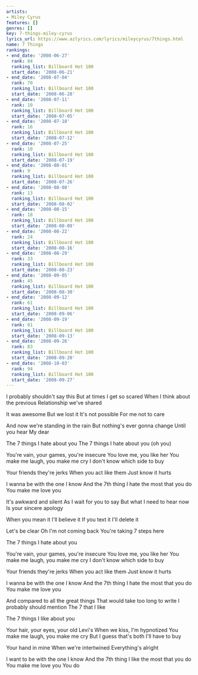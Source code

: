 ```yaml
---
artists:
- Miley Cyrus
features: []
genres: []
key: 7-things-miley-cyrus
lyrics_url: https://www.azlyrics.com/lyrics/mileycyrus/7things.html
name: 7 Things
rankings:
- end_date: '2008-06-27'
  rank: 84
  ranking_list: Billboard Hot 100
  start_date: '2008-06-21'
- end_date: '2008-07-04'
  rank: 70
  ranking_list: Billboard Hot 100
  start_date: '2008-06-28'
- end_date: '2008-07-11'
  rank: 10
  ranking_list: Billboard Hot 100
  start_date: '2008-07-05'
- end_date: '2008-07-18'
  rank: 16
  ranking_list: Billboard Hot 100
  start_date: '2008-07-12'
- end_date: '2008-07-25'
  rank: 10
  ranking_list: Billboard Hot 100
  start_date: '2008-07-19'
- end_date: '2008-08-01'
  rank: 9
  ranking_list: Billboard Hot 100
  start_date: '2008-07-26'
- end_date: '2008-08-08'
  rank: 13
  ranking_list: Billboard Hot 100
  start_date: '2008-08-02'
- end_date: '2008-08-15'
  rank: 18
  ranking_list: Billboard Hot 100
  start_date: '2008-08-09'
- end_date: '2008-08-22'
  rank: 24
  ranking_list: Billboard Hot 100
  start_date: '2008-08-16'
- end_date: '2008-08-29'
  rank: 33
  ranking_list: Billboard Hot 100
  start_date: '2008-08-23'
- end_date: '2008-09-05'
  rank: 45
  ranking_list: Billboard Hot 100
  start_date: '2008-08-30'
- end_date: '2008-09-12'
  rank: 61
  ranking_list: Billboard Hot 100
  start_date: '2008-09-06'
- end_date: '2008-09-19'
  rank: 81
  ranking_list: Billboard Hot 100
  start_date: '2008-09-13'
- end_date: '2008-09-26'
  rank: 83
  ranking_list: Billboard Hot 100
  start_date: '2008-09-20'
- end_date: '2008-10-03'
  rank: 94
  ranking_list: Billboard Hot 100
  start_date: '2008-09-27'
---
```


I probably shouldn't say this
But at times I get so scared
When I think about the previous
Relationship we've shared

It was awesome
But we lost it
It's not possible
For me not to care

And now we're standing in the rain
But nothing's ever gonna change
Until you hear
My dear

The 7 things I hate about you
The 7 things I hate about you (oh you)

You're vain, your games, you're insecure
You love me, you like her
You make me laugh, you make me cry
I don't know which side to buy

Your friends they're jerks
When you act like them
Just know it hurts

I wanna be with the one I know
And the 7th thing I hate the most that you do
You make me love you

It's awkward and silent
As I wait for you to say
But what I need to hear now
Is your sincere apology

When you mean it
I'll believe it
If you text it
I'll delete it

Let's be clear
Oh I'm not coming back
You're taking 7 steps here

The 7 things I hate about you

You're vain, your games, you're insecure
You love me, you like her
You make me laugh, you make me cry
I don't know which side to buy

Your friends they're jerks
When you act like them
Just know it hurts

I wanna be with the one I know
And the 7th thing I hate the most that you do
You make me love you

And compared to all the great things
That would take too long to write
I probably should mention
The 7 that I like

The 7 things I like about you

Your hair, your eyes, your old Levi's
When we kiss, I'm hypnotized
You make me laugh, you make me cry
But I guess that's both I'll have to buy

Your hand in mine
When we're intertwined
Everything's alright

I want to be with the one I know
And the 7th thing I like the most that you do
You make me love you
You do



